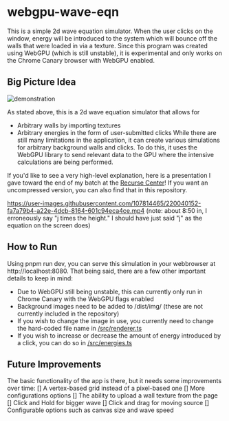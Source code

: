 # webgpu-wave-eqn
This is a simple 2d wave equation simulator.  When the user clicks on the window, energy will be introduced to the system which will bounce off the walls that were loaded in via a texture.
Since this program was created using WebGPU (which is still unstable), it is experimental and only works on the Chrome Canary browser with WebGPU enabled.

## Big Picture Idea
![demonstration](https://user-images.githubusercontent.com/107814465/220036078-e6cf061a-0a8d-4146-88cf-7c49e4ef1712.gif)

As stated above, this is a 2d wave equation simulator that allows for
- Arbitrary walls by importing textures
- Arbitrary energies in the form of user-submitted clicks
While there are still many limitations in the application, it can create various simulations for arbitrary background walls and clicks.  To do this, it uses the WebGPU library to send relevant data to the GPU where the intensive calculations are being performed.

If you'd like to see a very high-level explanation, here is a presentation I gave toward the end of my batch at the [Recurse Center](https://www.recurse.com/)!  If you want an uncompressed version, you can also find that in this repository.

https://user-images.githubusercontent.com/107814465/220040152-fa7a79b4-a22e-4dcb-8164-601c94eca4ce.mp4
(note: about 8:50 in, I erroneously say "j times the height."  I should have just said "j" as the equation on the screen does)


## How to Run
Using pnpm run dev, you can serve this simulation in your webbrowser at http://localhost:8080.  That being said, there are a few other important details to keep in mind:
- Due to WebGPU still being unstable, this can currently only run in Chrome Canary with the WebGPU flags enabled
- Background images need to be added to /dist/img/ (these are not currently included in the repository)
- If you wish to change the image in use, you currently need to change the hard-coded file name in [/src/renderer.ts](/src/renderer.ts)
- If you wish to increase or decrease the amount of energy introduced by a click, you can do so in [/src/energies.ts](/src/energies.ts)

## Future Improvements
The basic functionality of the app is there, but it needs some improvements over time:
[] A vertex-based grid instead of a pixel-based one
[] More configurations options
[] The ability to upload a wall texture from the page
[] Click and Hold for bigger wave
[] Click and drag for moving source
[] Configurable options such as canvas size and wave speed
